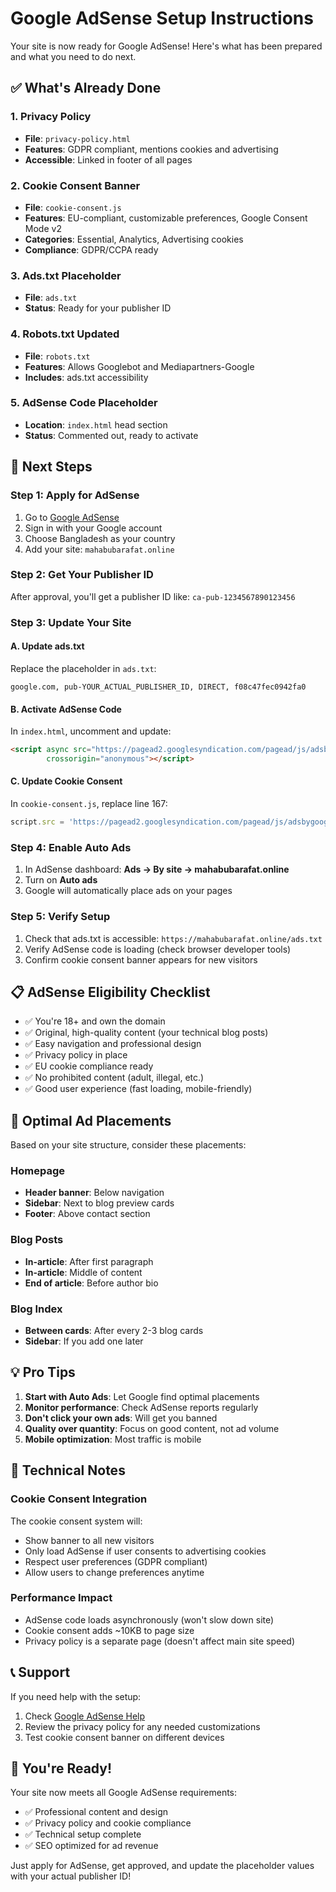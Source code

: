 # Google AdSense Setup Instructions

Your site is now ready for Google AdSense! Here's what has been prepared and what you need to do next.

## ✅ What's Already Done

### 1. Privacy Policy
- **File**: `privacy-policy.html`
- **Features**: GDPR compliant, mentions cookies and advertising
- **Accessible**: Linked in footer of all pages

### 2. Cookie Consent Banner
- **File**: `cookie-consent.js`
- **Features**: EU-compliant, customizable preferences, Google Consent Mode v2
- **Categories**: Essential, Analytics, Advertising cookies
- **Compliance**: GDPR/CCPA ready

### 3. Ads.txt Placeholder
- **File**: `ads.txt`
- **Status**: Ready for your publisher ID

### 4. Robots.txt Updated
- **File**: `robots.txt`
- **Features**: Allows Googlebot and Mediapartners-Google
- **Includes**: ads.txt accessibility

### 5. AdSense Code Placeholder
- **Location**: `index.html` head section
- **Status**: Commented out, ready to activate

## 🚀 Next Steps

### Step 1: Apply for AdSense
1. Go to [Google AdSense](https://www.google.com/adsense/)
2. Sign in with your Google account
3. Choose Bangladesh as your country
4. Add your site: `mahabubarafat.online`

### Step 2: Get Your Publisher ID
After approval, you'll get a publisher ID like: `ca-pub-1234567890123456`

### Step 3: Update Your Site

#### A. Update ads.txt
Replace the placeholder in `ads.txt`:
```
google.com, pub-YOUR_ACTUAL_PUBLISHER_ID, DIRECT, f08c47fec0942fa0
```

#### B. Activate AdSense Code
In `index.html`, uncomment and update:
```html
<script async src="https://pagead2.googlesyndication.com/pagead/js/adsbygoogle.js?client=ca-pub-YOUR_ACTUAL_PUBLISHER_ID"
        crossorigin="anonymous"></script>
```

#### C. Update Cookie Consent
In `cookie-consent.js`, replace line 167:
```javascript
script.src = 'https://pagead2.googlesyndication.com/pagead/js/adsbygoogle.js?client=ca-pub-YOUR_ACTUAL_PUBLISHER_ID';
```

### Step 4: Enable Auto Ads
1. In AdSense dashboard: **Ads → By site → mahabubarafat.online**
2. Turn on **Auto ads**
3. Google will automatically place ads on your pages

### Step 5: Verify Setup
1. Check that ads.txt is accessible: `https://mahabubarafat.online/ads.txt`
2. Verify AdSense code is loading (check browser developer tools)
3. Confirm cookie consent banner appears for new visitors

## 📋 AdSense Eligibility Checklist

- ✅ You're 18+ and own the domain
- ✅ Original, high-quality content (your technical blog posts)
- ✅ Easy navigation and professional design
- ✅ Privacy policy in place
- ✅ EU cookie compliance ready
- ✅ No prohibited content (adult, illegal, etc.)
- ✅ Good user experience (fast loading, mobile-friendly)

## 🎯 Optimal Ad Placements

Based on your site structure, consider these placements:

### Homepage
- **Header banner**: Below navigation
- **Sidebar**: Next to blog preview cards
- **Footer**: Above contact section

### Blog Posts
- **In-article**: After first paragraph
- **In-article**: Middle of content
- **End of article**: Before author bio

### Blog Index
- **Between cards**: After every 2-3 blog cards
- **Sidebar**: If you add one later

## 💡 Pro Tips

1. **Start with Auto Ads**: Let Google find optimal placements
2. **Monitor performance**: Check AdSense reports regularly
3. **Don't click your own ads**: Will get you banned
4. **Quality over quantity**: Focus on good content, not ad volume
5. **Mobile optimization**: Most traffic is mobile

## 🔧 Technical Notes

### Cookie Consent Integration
The cookie consent system will:
- Show banner to all new visitors
- Only load AdSense if user consents to advertising cookies
- Respect user preferences (GDPR compliant)
- Allow users to change preferences anytime

### Performance Impact
- AdSense code loads asynchronously (won't slow down site)
- Cookie consent adds ~10KB to page size
- Privacy policy is a separate page (doesn't affect main site speed)

## 📞 Support

If you need help with the setup:
1. Check [Google AdSense Help](https://support.google.com/adsense/)
2. Review the privacy policy for any needed customizations
3. Test cookie consent banner on different devices

## 🎉 You're Ready!

Your site now meets all Google AdSense requirements:
- ✅ Professional content and design
- ✅ Privacy policy and cookie compliance
- ✅ Technical setup complete
- ✅ SEO optimized for ad revenue

Just apply for AdSense, get approved, and update the placeholder values with your actual publisher ID!
